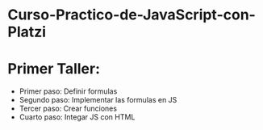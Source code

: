 # Curso-Practico-de-JavaScript-con-Platzi

# Primer Taller:
- Primer paso: Definir formulas
- Segundo paso: Implementar las formulas en JS
- Tercer paso: Crear funciones
- Cuarto paso: Integar JS con HTML